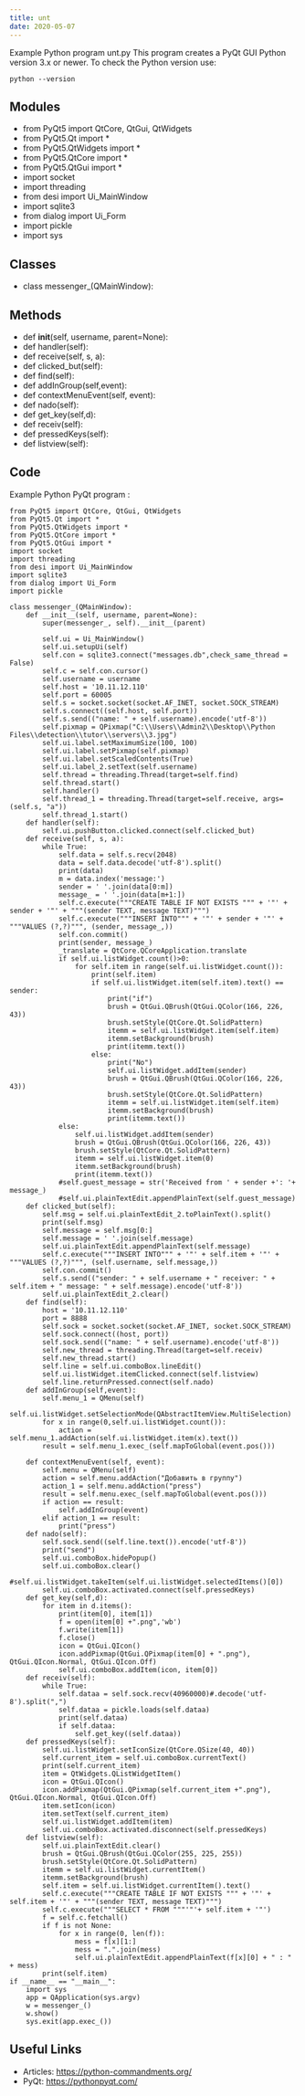 ```yaml
---
title: unt
date: 2020-05-07
---
```

Example Python program unt.py
This program creates a PyQt GUI
Python version 3.x or newer.
To check the Python version use:

    python --version

## Modules

* from PyQt5 import QtCore, QtGui, QtWidgets
* from PyQt5.Qt import *
* from PyQt5.QtWidgets import *
* from PyQt5.QtCore import *
* from PyQt5.QtGui import *
* import socket
* import threading
* from desi import Ui_MainWindow
* import sqlite3
* from dialog import Ui_Form
* import pickle
* import sys

## Classes

* class messenger_(QMainWindow):

## Methods

* def __init__(self, username, parent=None):
* def handler(self):
* def receive(self, s, a):
* def clicked_but(self):
* def find(self):
* def addInGroup(self,event):
* def contextMenuEvent(self, event):
* def nado(self):
* def get_key(self,d):
* def receiv(self):
* def pressedKeys(self):
* def listview(self):

## Code

Example Python PyQt program :

    from PyQt5 import QtCore, QtGui, QtWidgets
    from PyQt5.Qt import *
    from PyQt5.QtWidgets import *
    from PyQt5.QtCore import *
    from PyQt5.QtGui import *
    import socket
    import threading
    from desi import Ui_MainWindow
    import sqlite3
    from dialog import Ui_Form
    import pickle
    
    class messenger_(QMainWindow):
        def __init__(self, username, parent=None):
            super(messenger_, self).__init__(parent)
            
            self.ui = Ui_MainWindow()
            self.ui.setupUi(self)
            self.con = sqlite3.connect("messages.db",check_same_thread = False)
            self.c = self.con.cursor()
            self.username = username
            self.host = '10.11.12.110'
            self.port = 60005
            self.s = socket.socket(socket.AF_INET, socket.SOCK_STREAM)
            self.s.connect((self.host, self.port))
            self.s.send(("name: " + self.username).encode('utf-8'))
            self.pixmap = QPixmap("C:\\Users\\Admin2\\Desktop\\Python Files\\detection\\tutor\\servers\\3.jpg")
            self.ui.label.setMaximumSize(100, 100)
            self.ui.label.setPixmap(self.pixmap)
            self.ui.label.setScaledContents(True)
            self.ui.label_2.setText(self.username)
            self.thread = threading.Thread(target=self.find)
            self.thread.start()
            self.handler()
            self.thread_1 = threading.Thread(target=self.receive, args=(self.s, "a"))
            self.thread_1.start()
        def handler(self):
            self.ui.pushButton.clicked.connect(self.clicked_but)
        def receive(self, s, a):
            while True:
                self.data = self.s.recv(2048)
                data = self.data.decode('utf-8').split()
                print(data)
                m = data.index('message:')
                sender = ' '.join(data[0:m])
                message_ = ' '.join(data[m+1:])
                self.c.execute("""CREATE TABLE IF NOT EXISTS """ + '"' + sender + '"' + """(sender TEXT, message TEXT)""")
                self.c.execute("""INSERT INTO""" + '"' + sender + '"' + """VALUES (?,?)""", (sender, message_,))
                self.con.commit()
                print(sender, message_)
                _translate = QtCore.QCoreApplication.translate
                if self.ui.listWidget.count()>0:
                    for self.item in range(self.ui.listWidget.count()): 
                        print(self.item)
                        if self.ui.listWidget.item(self.item).text() == sender: 
                            print("if")
                            brush = QtGui.QBrush(QtGui.QColor(166, 226, 43))
                            brush.setStyle(QtCore.Qt.SolidPattern)
                            itemm = self.ui.listWidget.item(self.item)
                            itemm.setBackground(brush)
                            print(itemm.text())
                        else:
                            print("No")
                            self.ui.listWidget.addItem(sender)
                            brush = QtGui.QBrush(QtGui.QColor(166, 226, 43))
                            brush.setStyle(QtCore.Qt.SolidPattern)
                            itemm = self.ui.listWidget.item(self.item)
                            itemm.setBackground(brush)
                            print(itemm.text())
                else:
                    self.ui.listWidget.addItem(sender)
                    brush = QtGui.QBrush(QtGui.QColor(166, 226, 43))
                    brush.setStyle(QtCore.Qt.SolidPattern)
                    itemm = self.ui.listWidget.item(0)
                    itemm.setBackground(brush)
                    print(itemm.text())
                #self.guest_message = str('Received from ' + sender +': '+ message_)
                #self.ui.plainTextEdit.appendPlainText(self.guest_message)
        def clicked_but(self):
            self.msg = self.ui.plainTextEdit_2.toPlainText().split()
            print(self.msg)
            self.message = self.msg[0:]
            self.message = ' '.join(self.message)
            self.ui.plainTextEdit.appendPlainText(self.message)
            self.c.execute("""INSERT INTO""" + '"' + self.item + '"' + """VALUES (?,?)""", (self.username, self.message,))
            self.con.commit()
            self.s.send(("sender: " + self.username + " receiver: " + self.item + " message: " + self.message).encode('utf-8')) 
            self.ui.plainTextEdit_2.clear()
        def find(self):
            host = '10.11.12.110'
            port = 8888
            self.sock = socket.socket(socket.AF_INET, socket.SOCK_STREAM)
            self.sock.connect((host, port))
            self.sock.send(("name: " + self.username).encode('utf-8'))
            self.new_thread = threading.Thread(target=self.receiv)
            self.new_thread.start()
            self.line = self.ui.comboBox.lineEdit()
            self.ui.listWidget.itemClicked.connect(self.listview)
            self.line.returnPressed.connect(self.nado)
        def addInGroup(self,event):
            self.menu_1 = QMenu(self)
            self.ui.listWidget.setSelectionMode(QAbstractItemView.MultiSelection)
            for x in range(0,self.ui.listWidget.count()):
                action = self.menu_1.addAction(self.ui.listWidget.item(x).text())
            result = self.menu_1.exec_(self.mapToGlobal(event.pos()))
            
        def contextMenuEvent(self, event):
            self.menu = QMenu(self)
            action = self.menu.addAction("Добавить в группу")
            action_1 = self.menu.addAction("press")
            result = self.menu.exec_(self.mapToGlobal(event.pos()))
            if action == result:
                self.addInGroup(event)
            elif action_1 == result:
                print("press")    
        def nado(self):
            self.sock.send((self.line.text()).encode('utf-8'))
            print("send")
            self.ui.comboBox.hidePopup()
            self.ui.comboBox.clear()
            #self.ui.listWidget.takeItem(self.ui.listWidget.selectedItems()[0])
            self.ui.comboBox.activated.connect(self.pressedKeys)
        def get_key(self,d):
            for item in d.items():
                print(item[0], item[1])
                f = open(item[0] +".png",'wb')
                f.write(item[1])
                f.close()
                icon = QtGui.QIcon()
                icon.addPixmap(QtGui.QPixmap(item[0] + ".png"), QtGui.QIcon.Normal, QtGui.QIcon.Off)
                self.ui.comboBox.addItem(icon, item[0])
        def receiv(self):
            while True:
                self.dataa = self.sock.recv(40960000)#.decode('utf-8').split(",")
                self.dataa = pickle.loads(self.dataa)
                print(self.dataa)
                if self.dataa:
                    self.get_key((self.dataa))
        def pressedKeys(self):
            self.ui.listWidget.setIconSize(QtCore.QSize(40, 40))
            self.current_item = self.ui.comboBox.currentText()
            print(self.current_item)
            item = QtWidgets.QListWidgetItem()
            icon = QtGui.QIcon()
            icon.addPixmap(QtGui.QPixmap(self.current_item +".png"), QtGui.QIcon.Normal, QtGui.QIcon.Off)
            item.setIcon(icon)
            item.setText(self.current_item)
            self.ui.listWidget.addItem(item)
            self.ui.comboBox.activated.disconnect(self.pressedKeys)
        def listview(self):
            self.ui.plainTextEdit.clear()
            brush = QtGui.QBrush(QtGui.QColor(255, 225, 255))
            brush.setStyle(QtCore.Qt.SolidPattern)
            itemm = self.ui.listWidget.currentItem()
            itemm.setBackground(brush)
            self.item = self.ui.listWidget.currentItem().text()
            self.c.execute("""CREATE TABLE IF NOT EXISTS """ + '"' + self.item + '"' + """(sender TEXT, message TEXT)""")
            self.c.execute("""SELECT * FROM """'"'+ self.item + '"')
            f = self.c.fetchall()
            if f is not None:
                for x in range(0, len(f)):
                    mess = f[x][1:]
                    mess = ".".join(mess)
                    self.ui.plainTextEdit.appendPlainText(f[x][0] + " : " + mess)
            print(self.item)
    if __name__ == "__main__":
        import sys
        app = QApplication(sys.argv)
        w = messenger_()
        w.show()
        sys.exit(app.exec_())

## Useful Links

- Articles: https://python-commandments.org/
- PyQt: https://pythonpyqt.com/
